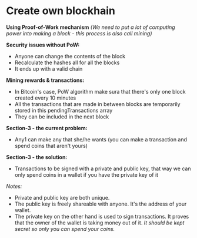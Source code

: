 # Create own blockhain

**Using Proof-of-Work mechanism**
_(We need to put a lot of computing power into making a block - this process is also call mining)_

**Security issues without PoW:**

- Anyone can change the contents of the block
- Recalculate the hashes all for all the blocks
- It ends up with a valid chain

**Mining rewards & transactions:**

- In Bitcoin's case, PoW algorithm make sura that there's only one block created every 10 minutes
- All the transactions that are made in between blocks are temporarily stored in this pendingTransactions array
- They can be included in the next block

**Section-3 - the current problem:**

- Any1 can make any that she/he wants (you can make a transaction and spend coins that aren't yours)

**Section-3 - the solution:**

- Transactions to be signed with a private and public key, that way we can only spend coins in a wallet if you have the private key of it

_Notes:_

- Private and public key are both unique.
- The public key is freely shareable with anyone. It's the address of your wallet.
- The private key on the other hand is used to sign transactions. It proves that the owner of the wallet is taking money out of it. _It should be kept secret so only you can spend your coins._
